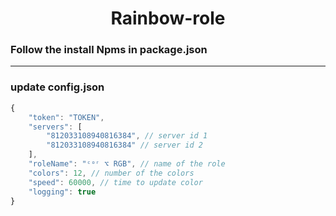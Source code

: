 # <div align="center">Rainbow-role</div>

### Follow the install Npms in package.json

----

### update config.json

```js
{
	"token": "TOKEN",
	"servers": [
		"812033108940816384", // server id 1
		"812033108940816384" // server id 2
	],
	"roleName": "ᶜᵒʳ ⌥ RGB", // name of the role
	"colors": 12, // number of the colors
	"speed": 60000, // time to update color 
	"logging": true
}
  ```
